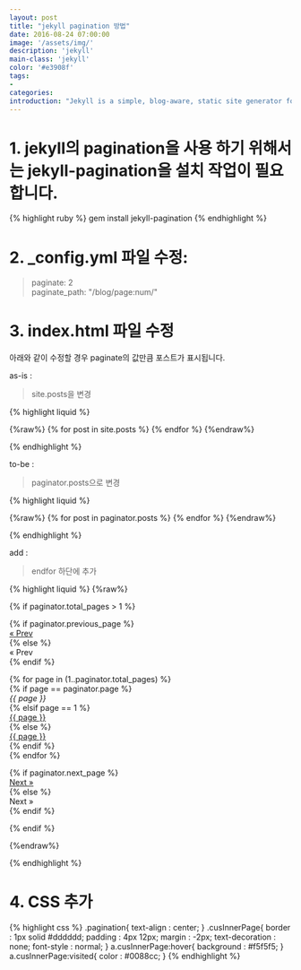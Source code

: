 ```yaml
---
layout: post
title: "jekyll pagination 방법"
date: 2016-08-24 07:00:00
image: '/assets/img/'
description: 'jekyll'
main-class: 'jekyll'
color: '#e3908f'
tags:
- 
categories:
introduction: "Jekyll is a simple, blog-aware, static site generator for personal, project, or organization sites. Written in Ruby by Tom Preston-Werner, GitHub's co-founder, it is distributed under an open source license"
---
```





# 1. jekyll의 pagination을 사용 하기 위해서는 jekyll-pagination을 설치 작업이 필요합니다.

{% highlight ruby %}
gem install jekyll-pagination
{% endhighlight %}

# 2. _config.yml 파일 수정:

> paginate: 2 <br/>
> paginate_path: "/blog/page:num/"

# 3. index.html 파일 수정

아래와 같이 수정할 경우 paginate의 값만큼 포스트가 표시됩니다.

as-is : 

> site.posts을 변경 <br/>

{% highlight liquid %}

{%raw%}
{% for post in site.posts %}
{% endfor %}
{%endraw%}

{% endhighlight %}


to-be : 

> paginator.posts으로 변경

{% highlight liquid %}

{%raw%}
{% for post in paginator.posts %}
{% endfor %}
{%endraw%}

{% endhighlight %}

add :

> endfor 하단에 추가

{% highlight liquid %}
{%raw%}

{% if paginator.total_pages > 1 %}  
  	<div class="pagination">
  {% if paginator.previous_page %}  
    <a class="cusInnerPage" href="{{ paginator.previous_page_path | prepend: site.baseurl | replace: '//', '/' }}">&laquo; Prev</a>  
  {% else %}  
    <span class="cusInnerPage">&laquo; Prev</span>  
  {% endif %}  
  
  {% for page in (1..paginator.total_pages) %}  
    {% if page == paginator.page %}  
      <em class="cusInnerPage">{{ page }}</em>  
    {% elsif page == 1 %}  
      <a class="cusInnerPage" href="/">{{ page }}</a>  
    {% else %}  
      <a class="cusInnerPage" href="{{ site.paginate_path | prepend: site.baseurl | replace: '//', '/' | replace: ':num', page }}">{{ page }}</a>  
    {% endif %}  
  {% endfor %}  
  
  {% if paginator.next_page %}  
    <a class="cusInnerPage" href="{{ paginator.next_page_path | prepend: site.baseurl | replace: '//', '/' }}">Next &raquo;</a>  
  {% else %}  
    <span class="cusInnerPage" >Next &raquo;</span>  
  {% endif %}  
</div> 
{% endif %}

{%endraw%}

{% endhighlight %}


# 4. CSS 추가

{% highlight css %}
.pagination{
	text-align : center;
}
.cusInnerPage{
	border : 1px solid #dddddd;
	padding : 4px 12px;
	margin : -2px;
	text-decoration : none;
	font-style : normal;
}
a.cusInnerPage:hover{
	background : #f5f5f5;
}
a.cusInnerPage:visited{
	color : #0088cc;
}
{% endhighlight %}








